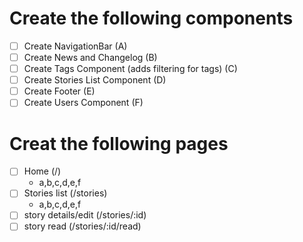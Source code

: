 # Create the following components
  - [ ] Create NavigationBar (A)
  - [ ] Create News and Changelog (B)
  - [ ] Create Tags Component (adds filtering for tags) (C)
  - [ ] Create Stories List Component (D)
  - [ ] Create Footer (E)
  - [ ] Create Users Component (F)

# Creat the following pages
  - [ ] Home (/)
    - a,b,c,d,e,f
  - [ ] Stories list (/stories)
    - a,b,c,d,e,f
  - [ ] story details/edit (/stories/:id)
  - [ ] story read (/stories/:id/read)
